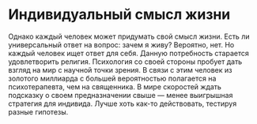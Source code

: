 # Индивидуальный смысл жизни

Однако каждый человек может придумать свой смысл жизни. Есть ли универсальный ответ на вопрос: зачем я живу? Вероятно, нет. Но каждый человек ищет ответ для себя. Данную потребность старается удовлетворить религия. Психология со своей стороны пробует дать взгляд на мир с научной точки зрения. В связи с этим человек из золотого миллиарда с большей вероятностью полагается на психотерапевта, чем на священника. В мире скоростей ждать подсказку о своем предназначении свыше — менее выигрышная стратегия для индивида. Лучше хоть как-то действовать, тестируя разные гипотезы.
